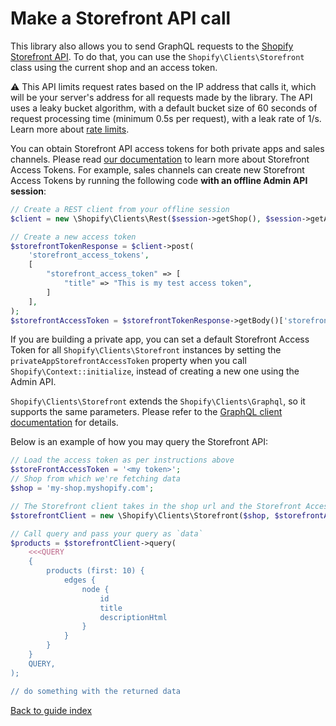 # Make a Storefront API call

This library also allows you to send GraphQL requests to the [Shopify Storefront API](https://shopify.dev/docs/storefront-api). To do that, you can use the `Shopify\Clients\Storefront` class using the current shop and an access token.

⚠️ This API limits request rates based on the IP address that calls it, which will be your server's address for all requests made by the library. The API uses a leaky bucket algorithm, with a default bucket size of 60 seconds of request processing time (minimum 0.5s per request), with a leak rate of 1/s. Learn more about [rate limits](https://shopify.dev/api/usage/rate-limits).

You can obtain Storefront API access tokens for both private apps and sales channels. Please read [our documentation](https://shopify.dev/docs/storefront-api/getting-started) to learn more about Storefront Access Tokens. For example, sales channels can create new Storefront Access Tokens by running the following code **with an offline Admin API session**:

```php
// Create a REST client from your offline session
$client = new \Shopify\Clients\Rest($session->getShop(), $session->getAccessToken());

// Create a new access token
$storefrontTokenResponse = $client->post(
    'storefront_access_tokens',
    [
        "storefront_access_token" => [
            "title" => "This is my test access token",
        ]
    ],
);
$storefrontAccessToken = $storefrontTokenResponse->getBody()['storefront_access_token']['access_token'];
```

If you are building a private app, you can set a default Storefront Access Token for all `Shopify\Clients\Storefront` instances by setting the `privateAppStorefrontAccessToken` property when you call `Shopify\Context::initialize`, instead of creating a new one using the Admin API.

`Shopify\Clients\Storefront` extends the `Shopify\Clients\Graphql`, so it supports the same parameters. Please refer to the [GraphQL client documentation](graphql.md) for details.

Below is an example of how you may query the Storefront API:

```php
// Load the access token as per instructions above
$storeFrontAccessToken = '<my token>';
// Shop from which we're fetching data
$shop = 'my-shop.myshopify.com';

// The Storefront client takes in the shop url and the Storefront Access Token for that shop.
$storefrontClient = new \Shopify\Clients\Storefront($shop, $storefrontAccessToken);

// Call query and pass your query as `data`
$products = $storefrontClient->query(
    <<<QUERY
    {
        products (first: 10) {
            edges {
                node {
                    id
                    title
                    descriptionHtml
                }
            }
        }
    }
    QUERY,
);

// do something with the returned data
```

[Back to guide index](../README.md)

